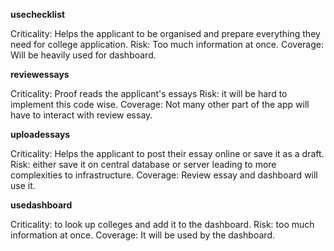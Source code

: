 **usechecklist**

Criticality: Helps the applicant to be  organised and prepare everything they need for college application.
Risk: Too much information at once.
Coverage: Will be heavily used for dashboard.

**reviewessays**

Criticality: Proof reads the applicant's essays
Risk: it will be hard to implement this code wise. 
Coverage: Not many other part of the app will have to interact with review essay.

**uploadessays**

Criticality: Helps the applicant to post their essay online or save it as a draft.
Risk: either save it on central database or server leading to more complexities to infrastructure.
Coverage: Review essay and dashboard will use it.

**usedashboard**

Criticality: to look up colleges and add it to the dashboard.
Risk: too much information at once.
Coverage: It will be used by the dashboard.